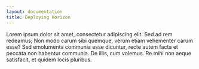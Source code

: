 ```yaml
---
layout: documentation
title: Deploying Horizon
---
```


Lorem ipsum dolor sit amet, consectetur adipiscing elit. Sed ad rem redeamus; Non modo carum sibi quemque, verum etiam vehementer carum esse? Sed emolumenta communia esse dicuntur, recte autem facta et peccata non habentur communia. De illis, cum volemus. Re mihi non aeque satisfacit, et quidem locis pluribus.